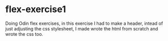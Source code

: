 # flex-exercise1
Doing Odin flex exercises, in this exercise I had to make a header, intead of just adjusting the css stylesheet, I made wrote the html from scratch and wrote the css too.
